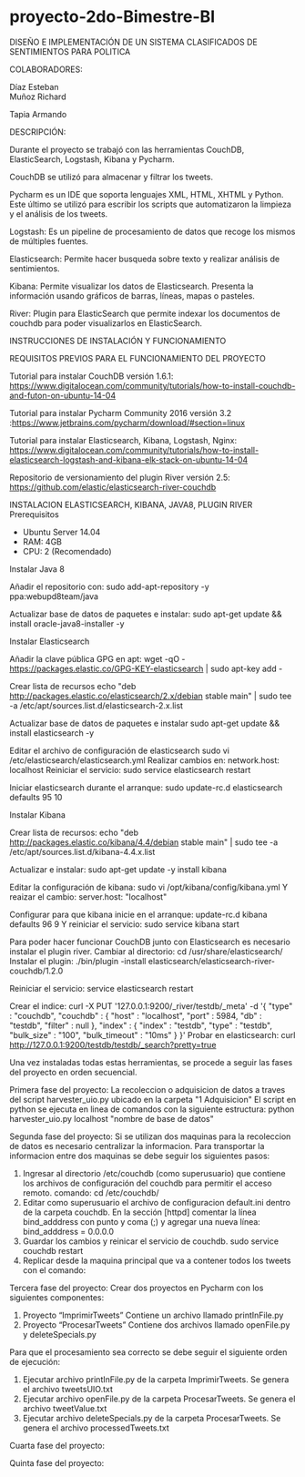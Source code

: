 ﻿# proyecto-2do-Bimestre-BI
DISEÑO E IMPLEMENTACIÓN DE UN SISTEMA CLASIFICADOS DE SENTIMIENTOS PARA POLITICA

COLABORADORES:
              
Díaz Esteban            
Muñoz Richard

Tapia Armando
              
DESCRIPCIÓN:

Durante el proyecto se trabajó con las herramientas CouchDB, ElasticSearch, Logstash, Kibana y Pycharm.

CouchDB se utilizó para almacenar y filtrar los tweets.  

Pycharm es un IDE que soporta lenguajes XML, HTML, XHTML y Python.
Este último se utilizó para escribir los scripts que automatizaron la limpieza y el análisis de los tweets.


Logstash: Es un pipeline de procesamiento de datos que recoge los mismos de múltiples fuentes.

Elasticsearch: Permite hacer busqueda sobre texto y realizar análisis de sentimientos.

Kibana: Permite visualizar los datos de Elasticsearch. Presenta la información usando gráficos de barras, líneas, mapas o pasteles.

River: Plugin para ElasticSearch que permite indexar los documentos de couchdb para poder visualizarlos en ElasticSearch.


INSTRUCCIONES DE INSTALACIÓN Y FUNCIONAMIENTO

REQUISITOS PREVIOS PARA EL FUNCIONAMIENTO DEL PROYECTO

Tutorial para instalar CouchDB versión 1.6.1: https://www.digitalocean.com/community/tutorials/how-to-install-couchdb-and-futon-on-ubuntu-14-04

Tutorial para instalar Pycharm Community 2016 versión 3.2 :https://www.jetbrains.com/pycharm/download/#section=linux


Tutorial para instalar Elasticsearch, Kibana, Logstash, Nginx: https://www.digitalocean.com/community/tutorials/how-to-install-elasticsearch-logstash-and-kibana-elk-stack-on-ubuntu-14-04

Repositorio de versionamiento del plugin River versión 2.5: https://github.com/elastic/elasticsearch-river-couchdb


INSTALACION ELASTICSEARCH, KIBANA, JAVA8, PLUGIN RIVER
Prerequisitos

- Ubuntu Server 14.04
- RAM: 4GB
- CPU: 2 (Recomendado)

Instalar Java 8

Añadir el repositorio con:
sudo add-apt-repository -y ppa:webupd8team/java

Actualizar base de datos de paquetes e instalar:
sudo apt-get update && install oracle-java8-installer -y

Instalar Elasticsearch

Añadir la clave pública GPG en apt:
wget -qO - https://packages.elastic.co/GPG-KEY-elasticsearch | sudo apt-key add -

Crear lista de recursos
echo "deb http://packages.elastic.co/elasticsearch/2.x/debian stable main" | sudo tee -a /etc/apt/sources.list.d/elasticsearch-2.x.list

Actualizar base de datos de paquetes e instalar
sudo apt-get update && install elasticsearch -y

Editar el archivo de configuración de elasticsearch
sudo vi /etc/elasticsearch/elasticsearch.yml
Realizar cambios en: network.host: localhost
Reiniciar el servicio:
sudo service elasticsearch restart

Iniciar elasticsearch durante el arranque:
sudo update-rc.d elasticsearch defaults 95 10

Instalar Kibana

Crear lista de recursos:
echo "deb http://packages.elastic.co/kibana/4.4/debian stable main" | sudo tee -a /etc/apt/sources.list.d/kibana-4.4.x.list

Actualizar e instalar:
sudo apt-get update -y install kibana

Editar la configuración de kibana:
sudo vi /opt/kibana/config/kibana.yml
Y reaizar el cambio:
server.host: "localhost"

Configurar para que kibana inicie en el arranque:
update-rc.d kibana defaults 96 9
Y reiniciar el servicio:
sudo service kibana start

Para poder hacer funcionar CouchDB junto con Elasticsearch es necesario
instalar el plugin river.
Cambiar al directorio:
cd /usr/share/elasticsearch/
Instalar el plugin:
./bin/plugin -install elasticsearch/elasticsearch-river-couchdb/1.2.0

Reiniciar el servicio:
service elasticsearch restart

Crear el indice:
curl -X PUT '127.0.0.1:9200/_river/testdb/_meta' -d '{ "type" : "couchdb", "couchdb" : { "host" : "localhost", "port" : 5984, "db" : "testdb", "filter" : null }, "index" : { "index" : "testdb", "type" : "testdb", "bulk_size" : "100", "bulk_timeout" : "10ms" } }'
Probar en elasticsearch:
curl http://127.0.0.1:9200/testdb/testdb/_search?pretty=true






Una vez instaladas todas estas herramientas, se procede a seguir las fases del proyecto en orden secuencial.

Primera fase del proyecto:
La recoleccion o adquisicion de datos a traves del script harvester_uio.py ubicado en la carpeta "1 Adquisicion"
El script en python se ejecuta en linea de comandos con la siguiente estructura:
		python harvester_uio.py localhost "nombre de base de datos"

Segunda fase del proyecto:
Si se utilizan dos maquinas para la recoleccion de datos es necesario centralizar la informacion.
Para transportar la informacion entre dos maquinas se debe seguir los siguientes pasos:
1. Ingresar al directorio /etc/couchdb (como superusuario) que contiene los archivos de configuración del couchdb para permitir el acceso remoto.
			comando: cd /etc/couchdb/
2. Editar como superusuario el archivo de configuracion default.ini dentro de la carpeta couchdb.
En la sección [httpd] comentar la línea bind_adddress con punto y coma (;) y agregar una nueva línea:
			bind_adddress = 0.0.0.0
3. Guardar los cambios y reinicar el servicio de couchdb.
		sudo service couchdb restart
4. Replicar desde la maquina principal que va a contener todos los tweets con el comando:
		


Tercera fase del proyecto:
Crear dos proyectos en Pycharm con los siguientes componentes:
1.	Proyecto “ImprimirTweets”
	Contiene un archivo llamado printInFile.py
2.	Proyecto “ProcesarTweets”
	Contiene dos archivos llamado openFile.py y deleteSpecials.py

Para que el procesamiento sea correcto se debe seguir el siguiente orden de ejecución:
1.	Ejecutar archivo printInFile.py de la carpeta ImprimirTweets.
	Se genera el archivo tweetsUIO.txt
2.	Ejecutar archivo openFile.py de la carpeta ProcesarTweets.
Se genera el archivo tweetValue.txt
3.	Ejecutar archivo deleteSpecials.py de la carpeta ProcesarTweets.
	Se genera el archivo processedTweets.txt


Cuarta fase del proyecto:



Quinta fase del proyecto:





